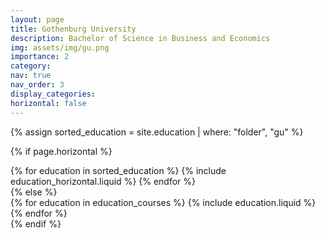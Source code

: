 ```yaml
---
layout: page
title: Gothenburg University
description: Bachelor of Science in Business and Economics
img: assets/img/gu.png
importance: 2
category:
nav: true
nav_order: 3
display_categories:
horizontal: false
---
```

<!-- markdownlint-disable MD033 -->

<div class="education">
<!-- Display projects without categories -->

{% assign sorted_education = site.education | where: "folder", "gu" %}

  <!-- Generate cards for each project -->

{% if page.horizontal %}

  <div class="container">
    <div class="row row-cols-1 row-cols-md-2">
    {% for education in sorted_education %}
      {% include education_horizontal.liquid %}
    {% endfor %}
    </div>
  </div>
{% else %}
  <div class="row row-cols-1 row-cols-md-3">
    {% for education in education_courses %}
      {% include education.liquid %}
    {% endfor %}
  </div>
{% endif %}
</div>
